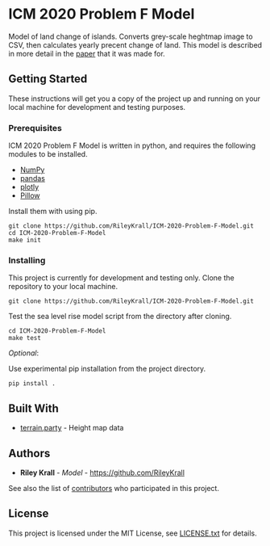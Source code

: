 # ICM 2020 Problem F Model

Model of land change of islands. Converts grey-scale heghtmap image to CSV,
then calculates yearly precent change of land. This model is described in more
detail in the [paper](doc/protect-and-preserve.pdf) that it was made for.

## Getting Started

These instructions will get you a copy of the project up and running on your
local machine for development and testing purposes.

### Prerequisites

ICM 2020 Problem F Model is written in python, and requires the following
modules to be installed.

* [NumPy](https://numpy.org/)
* [pandas](https://pandas.pydata.org/)
* [plotly](https://plotly.com/)
* [Pillow](https://python-pillow.org/)

Install them with using pip.

```
git clone https://github.com/RileyKrall/ICM-2020-Problem-F-Model.git
cd ICM-2020-Problem-F-Model
make init
```

### Installing

This project is currently for development and testing only. Clone the
repository to your local machine.

```
git clone https://github.com/RileyKrall/ICM-2020-Problem-F-Model.git
```

Test the sea level rise model script from the directory after cloning.

```
cd ICM-2020-Problem-F-Model
make test
```

*Optional*:

Use experimental pip installation from the project directory.

```
pip install .
```

## Built With

* [terrain.party](http://terrain.party/) - Height map data

## Authors

* **Riley Krall** - *Model* - <https://github.com/RileyKrall>

See also the list of
[contributors](https://github.com/RileyKrall/ICM-2020-Problem-F-Model/contributors)
who participated in this project.

## License

This project is licensed under the MIT License, see [LICENSE.txt](LICENSE.txt)
for details.
